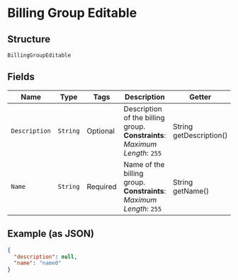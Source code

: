 
# Billing Group Editable

## Structure

`BillingGroupEditable`

## Fields

| Name | Type | Tags | Description | Getter | Setter |
|  --- | --- | --- | --- | --- | --- |
| `Description` | `String` | Optional | Description of the billing group.<br>**Constraints**: *Maximum Length*: `255` | String getDescription() | setDescription(String description) |
| `Name` | `String` | Required | Name of the billing group.<br>**Constraints**: *Maximum Length*: `255` | String getName() | setName(String name) |

## Example (as JSON)

```json
{
  "description": null,
  "name": "name0"
}
```

